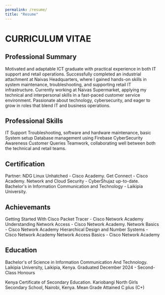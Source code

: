 ```yaml
---
permalink: /resume/
title: "Resume"
---
```


# CURRICULUM VITAE
## Professional Summary
Motivated and adaptable ICT graduate with practical experience in both IT support and retail operations. Successfully completed an industrial attachment at Naivas Headquarters, where I gained hands-on skills in system maintenance, troubleshooting, and supporting retail IT infrastructure. Currently working at Naivas Supermarket, applying my technical and interpersonal skills in a fast-paced customer service environment. Passionate about technology, cybersecurity, and eager to grow in roles that blend IT and business operations.

## Professional Skills
IT Support Troubleshooting, software and hardware maintenance, basic System setup
Database management using Firebase 
CyberSecurity Awareness
Customer Queries
Teamwork, collaborating well between both the technical and retail teams.

## Certification
Partner: NDG Linux Unhatched - Cisco Academy.
Get Connect - Cisco Academy.
Network and Cloud Security - CyberShujaz up-to-date.
Bachelor's in Information Communication and Technology - Laikipia University.

## Achievemants
Getting Started With Cisco Packet Tracer - Cisco Network Academy
Understanding Network Access - Cisco Network Academy.
Network Basics - Cisco Network Academy
Hierarchical Design and Number Systems - Cisco Network Academy
Network Access Basics - Cisco Network Academy

## Education
Bachelor's of Science in Information Communication And Technology.
Laikipia University, Laikipia, Kenya.
Graduated December 2024 - Second-Class Honours

Kenya Certificate of Secondary Education.
Kariobangi North Girls Secondary School, Nairobi, Kenya.
Mean Grade Attained C plus (C+)







